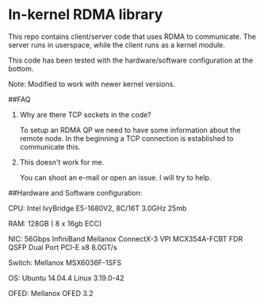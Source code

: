 # In-kernel RDMA library

This repo contains client/server code that uses RDMA to communicate. The server runs in userspace, while the client runs as a kernel module.

This code has been tested with the hardware/software configuration at the bottom.

Note: 
Modified to work with newer kernel versions. 

##FAQ

1. Why are there TCP sockets in the code?

   To setup an RDMA QP we need to have some information about the remote node. In the beginning a TCP connection is established to communicate this.

2. This doesn't work for me.

   You can shoot an e-mail or open an issue. I will try to help.

##Hardware and Software configuration:

CPU: Intel IvyBridge E5-1680V2, 8C/16T 3.0GHz 25mb

RAM: 128GB ( 8 x 16gb ECC)

NIC: 56Gbps InfiniBand Mellanox ConnectX-3 VPI MCX354A-FCBT FDR QSFP Dual Port PCI-E x8 8.0GT/s

Switch: Mellanox MSX6036F-1SFS

OS: Ubuntu 14.04.4 Linux 3.19.0-42

OFED: Mellanox OFED 3.2
